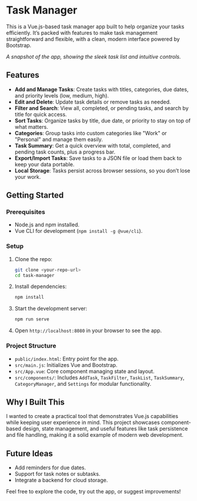 # Task Manager

This is a Vue.js-based task manager app built to help organize your tasks efficiently. It’s packed with features to make task management straightforward and flexible, with a clean, modern interface powered by Bootstrap.

*A snapshot of the app, showing the sleek task list and intuitive controls.*

## Features

- **Add and Manage Tasks**: Create tasks with titles, categories, due dates, and priority levels (low, medium, high).
- **Edit and Delete**: Update task details or remove tasks as needed.
- **Filter and Search**: View all, completed, or pending tasks, and search by title for quick access.
- **Sort Tasks**: Organize tasks by title, due date, or priority to stay on top of what matters.
- **Categories**: Group tasks into custom categories like "Work" or "Personal" and manage them easily.
- **Task Summary**: Get a quick overview with total, completed, and pending task counts, plus a progress bar.
- **Export/Import Tasks**: Save tasks to a JSON file or load them back to keep your data portable.
- **Local Storage**: Tasks persist across browser sessions, so you don’t lose your work.

## Getting Started

### Prerequisites

- Node.js and npm installed.
- Vue CLI for development (`npm install -g @vue/cli`).

### Setup

1. Clone the repo:

   ```bash
   git clone <your-repo-url>
   cd task-manager
   ```

2. Install dependencies:

   ```bash
   npm install
   ```

3. Start the development server:

   ```bash
   npm run serve
   ```

4. Open `http://localhost:8080` in your browser to see the app.

### Project Structure

- `public/index.html`: Entry point for the app.
- `src/main.js`: Initializes Vue and Bootstrap.
- `src/App.vue`: Core component managing state and layout.
- `src/components/`: Includes `AddTask`, `TaskFilter`, `TaskList`, `TaskSummary`, `CategoryManager`, and `Settings` for modular functionality.

## Why I Built This

I wanted to create a practical tool that demonstrates Vue.js capabilities while keeping user experience in mind. This project showcases component-based design, state management, and useful features like task persistence and file handling, making it a solid example of modern web development.

## Future Ideas

- Add reminders for due dates.
- Support for task notes or subtasks.
- Integrate a backend for cloud storage.

Feel free to explore the code, try out the app, or suggest improvements!